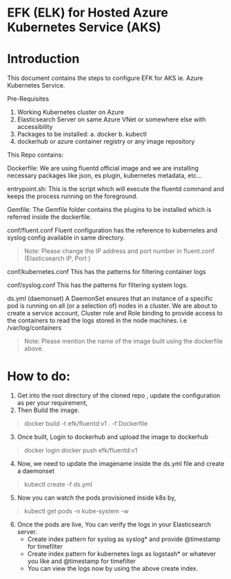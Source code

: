 # EFK (ELK) for Hosted Azure Kubernetes Service (AKS)
# Introduction
This document contains the steps to configure EFK for AKS ie. Azure Kubernetes Service.

Pre-Requisites
1. Working Kubernetes cluster on Azure
2. Elasticsearch Server on same Azure VNet or somewhere else with accessibility 
3. Packages to be installed:
    a. docker
    b. kubectl 
4. dockerhub or azure container registry or any  image repository

This Repo contains:

Dockerfile:
We are using fluentd official image and we are installing necessary packages like json, es plugin, kubernetes metadata, etc...

entrypoint.sh:
This is the script which will execute the fluentd command and keeps the process running on the foreground.

Gemfile:
The Gemfile folder contains the plugins to be installed which is referred inside the dockerfile.

conf/fluent.conf
Fluent configuration has the reference to kubernetes and syslog config available in same directory. 
> Note: Please change the IP address and port number in fluent.conf (Elasticsearch IP, Port )

conf/kubernetes.conf
This has the patterns for filtering container logs

conf/syslog.conf
This has the patterns for filtering system logs.

ds.yml (daemonset)
A DaemonSet ensures that an instance of a specific pod is running on all (or a selection of) nodes in a cluster.
We are about to create a service account, Cluster role and Role binding to provide access to the containers to read the logs stored in the node machines. i.e /var/log/containers

> Note: Please mention the name of the image built using the dockerfile above.

# How to do:
1. Get into the root directory of the cloned repo , update the configuration as per your requirement,
2. Then Build the image.
> docker build -t efk/fluentd:v1 . -f Dockerfile
3. Once built, Login to dockerhub and upload the image to dockerhub
> docker login 
> docker push efk/fluentd:v1 
4. Now, we need to update the imagename inside the ds.yml file and create a daemonset
> kubectl create -f ds.yml
5. Now you can watch the pods provisioned inside k8s by,
> kubectl get pods -n kube-system -w
6. Once the pods are live, You can verify the logs in your Elasticsearch server.
    - Create index pattern for syslog as syslog* and provide @timestamp for timefilter
    - Create index pattern for kubernetes logs as logstash* or whatever you like and @timestamp for timefilter
    - You can view the logs now by using the above create index. 
